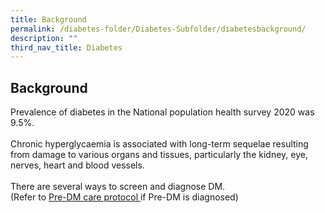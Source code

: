 ```yaml
---
title: Background
permalink: /diabetes-folder/Diabetes-Subfolder/diabetesbackground/
description: ""
third_nav_title: Diabetes
---
```

## Background 

Prevalence of diabetes in the National population health survey 2020 was 9.5%. <br><br>
Chronic hyperglycaemia is associated with long-term sequelae resulting from damage to various organs and tissues, particularly the kidney, eye, nerves, heart and blood vessels. 
<br><br>There are several ways to screen and diagnose DM. <BR>(Refer to [Pre-DM care protocol ](https://healthtechsprint-moht-staging.netlify.app/chronic-care-protocol/pre-diabetes/background/)if Pre-DM is diagnosed)
